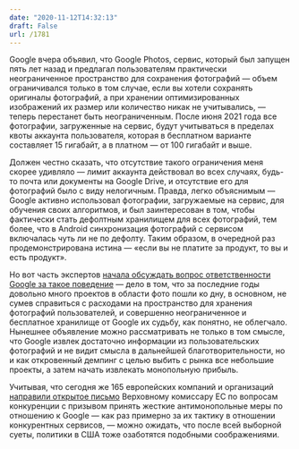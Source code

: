 ```yaml
---
date: "2020-11-12T14:32:13"
draft: False
url: /1781
---
```


Google вчера объявил, что Google Photos, сервис, который был запущен пять лет назад и предлагал пользователям практически неограниченное пространство для сохранения фотографий — объем ограничивался только в том случае, если вы хотели сохранять оригиналы фотографий, а при хранении оптимизированных изображений их размер или количество никак не учитывались, — теперь перестанет быть неограниченным. После июня 2021 года все фотографии, загруженные на сервис, будут учитываться в пределах квоты аккаунта пользователя, которая в бесплатном варианте составляет 15 гигабайт, а в платном — от 100 гигабайт и выше.

Должен честно сказать, что отсутствие такого ограничения меня скорее удивляло — лимит аккаунта действовал во всех случаях, будь-то почта или документы на Google Drive, и отсутствие его для фотографий было с виду нелогичным. Правда, легко объяснимым — Google активно использовал фотографии, загружаемые на сервис, для обучения своих алгоритмов, и был заинтересован в том, чтобы фактически стать дефолтным хранилищем для всех фотографий, тем более, что в Android синхронизация фотографий с сервисом включалась чуть ли не по дефолту.
Таким образом, в очередной раз продемонстрирована истина — «если вы не платите за продукт, то вы и есть продукт». 

Но вот часть экспертов [начала обсуждать вопрос ответственности Google за такое поведение](https://onezero.medium.com/google-photos-just-made-the-case-for-breaking-up-big-tech-420dc6b5d375) — дело в том, что за последние годы довольно много проектов в области фото пошли ко дну, в основном, не сумев справиться с расходами на пространство для хранения фотографий пользователей, и совершенно неограниченное и бесплатное хранилище от Google их судьбу, как понятно, не облегчало. Нынешнее объявление можно рассматривать не только в том смысле, что Google извлек достаточно информации из пользовательских фотографий и не видит смысла в дальнейшей благотворительности, но и как откровенный демпинг с целью выбить с рынка все небольшие проекты, а затем начать извлекать монопольную прибыль.

Учитывая, что сегодня же 165 европейских компаний и организаций [направили открытое письмо](https://www.reuters.com/article/eu-alphabet-antitrust-exclusive-int/exclusive-group-of-165-google-critics-call-for-swift-eu-antitrust-action-letter-idUSKBN27S11H) Верховному комиссару ЕС по вопросам конкуренции с призывом принять жесткие антимонопольные меры по отношению к Google — как раз примерно за их тактику в отношении конкурентных сервисов, — можно ожидать, что после всей выборной суеты, политики в США тоже озаботятся подобными соображениями.
